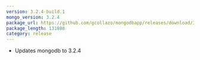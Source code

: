 ```yaml
---
version: 3.2.4-build.1
mongo_version: 3.2.4
package_url: https://github.com/gcollazo/mongodbapp/releases/download/3.2.4-build.1/MongoDB.zip
package_length: 131808
category: release
---
```


- Updates mongodb to 3.2.4

